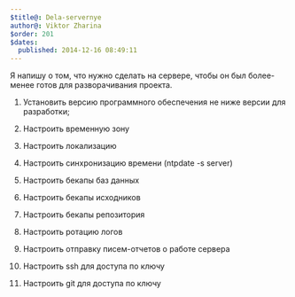 ```yaml
---
$title@: Dela-servernye
author@: Viktor Zharina
$order: 201
$dates:
  published: 2014-12-16 08:49:11
---
```

Я напишу о том, что нужно сделать на сервере, чтобы он был более-менее готов для разворачивания проекта.



1. Установить версию программного обеспечения не ниже версии для разработки;

2. Настроить временную зону

3. Настроить локализацию

4. Настроить синхронизацию времени (ntpdate -s server)

5. Настроить бекапы баз данных

6. Настроить бекапы исходников

7. Настроить бекапы репозитория

8. Настроить ротацию логов

9. Настроить отправку писем-отчетов о работе сервера

10. Настроить ssh для доступа по ключу

11. Настроить git для доступа по ключу